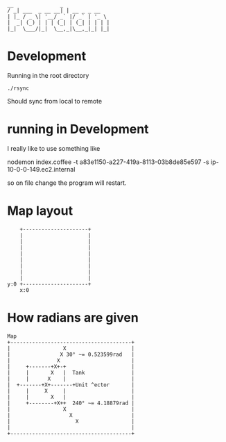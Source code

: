     __               _             
    / _| ___  _ __ __| | __ _ _ __  
    | |_ / _ \| '__/ _` |/ _` | '_ \
    |  _| (_) | | | (_| | (_| | | | |
    |_|  \___/|_|  \__,_|\__,_|_| |_|


# Development

Running in the root directory

`./rsync`

Should sync from local to remote

# running in Development

I really like to use something like

  nodemon index.coffee -t a83e1150-a227-419a-8113-03b8de85e597 -s ip-10-0-0-149.ec2.internal

so on file change the program will restart.

# Map layout

        +---------------------+
        |                     |
        |                     |
        |                     |
        |                     |
        |                     |
        |                     |
        |                     |
        |                     |
    y:0 +---------------------+
        x:0

# How radians are given

    Map
    +---------------------------------------+
    |                 X                     |
    |                X 30° ~= 0.523599rad   |
    |               X                       |
    |     +-------+X+-+                     |
    |     |       X   |  Tank               |
    |     |      X    |                     |
    |  +-------+X+-------+Unit ^ector       |
    |     |     X     |                     |
    |     |       X   |                     |
    |     +--------+X++  240° ~= 4.18879rad |
    |                 X                     |
    |                   X                   |
    |                     X                 |
    |                                       |
    +---------------------------------------+
